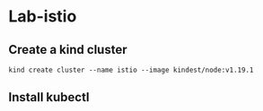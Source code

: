 # Lab-istio

## Create a kind cluster
```shell
kind create cluster --name istio --image kindest/node:v1.19.1
```

## Install kubectl


